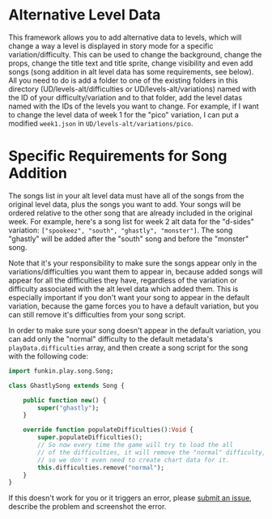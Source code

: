 # Alternative Level Data

This framework allows you to add alternative data to levels, which will change a way a level is displayed in story mode for a specific variation/difficulty. This can be used to change the background, change the props, change the title text and title sprite, change visibility and even add songs (song addition in alt level data has some requirements, see below). All you need to do is add a folder to one of the existing folders in this directory (UD/levels-alt/difficulties or UD/levels-alt/variations) named with the ID of your difficulty/variation and to that folder, add the level datas named with the IDs of the levels you want to change. For example, if I want to change the level data of week 1 for the "pico" variation, I can put a modified `week1.json` in `UD/levels-alt/variations/pico`.

# Specific Requirements for Song Addition

The songs list in your alt level data must have all of the songs from the original level data, plus the songs you want to add. Your songs will be ordered relative to the other song that are already included in the original week. For example, here's a song list for week 2 alt data for the "d-sides" variation: `["spookeez", "south", "ghastly", "monster"]`. The song "ghastly" will be added after the "south" song and before the "monster" song.

Note that it's your responsibility to make sure the songs appear only in the variations/difficulties you want them to appear in, because added songs will appear for all the difficulties they have, regardless of the variation or difficulty associated with the alt level data which added them. This is especially important if you don't want your song to appear in the default variation, because the game forces you to have a default variation, but you can still remove it's difficulties from your song script.

In order to make sure your song doesn't appear in the default variation, you can add only the "normal" difficulty to the default metadata's `playData.difficulties` array, and then create a song script for the song with the following code:

```haxe
import funkin.play.song.Song;

class GhastlySong extends Song {

    public function new() {
        super("ghastly");
    }

    override function populateDifficulties():Void {
        super.populateDifficulties();
        // So now every time the game will try to load the all
        // of the difficulties, it will remove the "normal" difficulty,
        // so we don't even need to create chart data for it.
        this.difficulties.remove("normal");
    }
}
```

If this doesn't work for you or it triggers an error, please [submit an issue](https://github.com/AppleHair/FNF-UnrestDiffs/issues), describe the problem and screenshot the error.